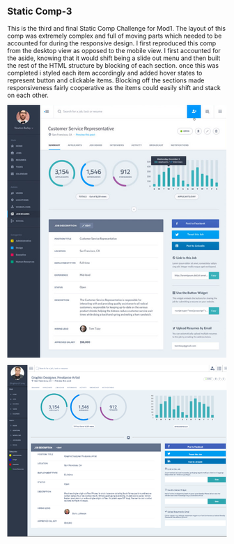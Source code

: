 ## Static Comp-3 ##

This is the third and final Static Comp Challenge for Mod1.  The layout of this comp was extremely complex and full of moving parts which needed to be accounted for during the responsive design.  I first reproduced this comp from the desktop view as opposed to the mobile view.  I first accounted for the aside, knowing that it would shift being a slide out menu and then built the rest of the HTML structure by blocking of each section.  once this was completed i styled each item accordingly and added hover states to represent button and clickable items.  Blocking off the sections made responsiveness fairly cooperative as the items could easily shift and stack on each other.


![original comp](https://github.com/rburnette3/RB-1705-static-comp-challenge-3/blob/master/assets/Screen%20Shot%202017-06-06%20at%2010.29.36%20PM.png)

![reproduced comp](https://github.com/rburnette3/RB-1705-static-comp-challenge-3/blob/master/assets/Screen%20Shot%202017-06-06%20at%2010.28.52%20PM.png)
